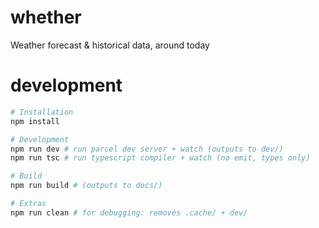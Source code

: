 # whether

Weather forecast & historical data, around today

# development

```sh
# Installation
npm install

# Development
npm run dev # run parcel dev server + watch (outputs to dev/)
npm run tsc # run typescript compiler + watch (no emit, types only)

# Build
npm run build # (outputs to docs/)

# Extras
npm run clean # for debugging: removes .cache/ + dev/
```

